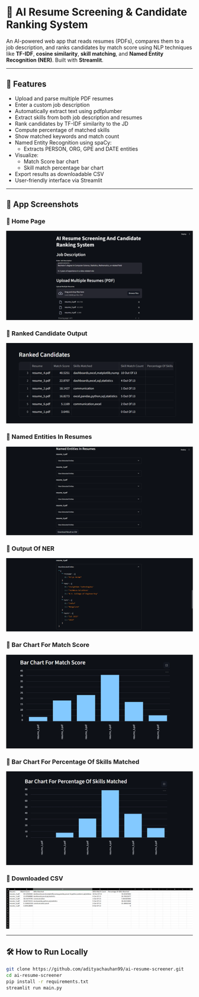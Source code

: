 # 🧠 AI Resume Screening & Candidate Ranking System

An AI-powered web app that reads resumes (PDFs), compares them to a job description, and ranks candidates by match score using NLP techniques like **TF-IDF**, **cosine similarity**, **skill matching**, and **Named Entity Recognition (NER)**. Built with **Streamlit**.

---

## 🚀 Features

- Upload and parse multiple PDF resumes
- Enter a custom job description
- Automatically extract text using pdfplumber
- Extract skills from both job description and resumes
- Rank candidates by TF-IDF similarity to the JD
- Compute percentage of matched skills
- Show matched keywords and match count
- Named Entity Recognition using spaCy:
  - Extracts PERSON, ORG, GPE and DATE entities
- Visualize:
  - Match Score bar chart
  - Skill match percentage bar chart
- Export results as downloadable CSV
- User-friendly interface via Streamlit

---

## 📸 App Screenshots

### 🔹 Home Page
![Home Page](assets/Screenshot_1.png)

### 🔹 Ranked Candidate Output
![Ranked Results](assets/Screenshot_2.png)

### 🔹 Named Entities In Resumes
![NER](assets/Screenshot_3.png)

### 🔹 Output Of NER
![Output of NER](assets/Screenshot_4.png)

### 🔹 Bar Chart For Match Score
![Bar Chart 1](assets/Screenshot_5.png)

### 🔹 Bar Chart For Percentage Of Skills Matched
![Bar Chart 2](assets/Screenshot_6.png)

### 🔹 Downloaded CSV
![Downloaded CSV](assets/Screenshot_7.png)

---

## 🛠 How to Run Locally

```bash
git clone https://github.com/adityachauhan99/ai-resume-screener.git
cd ai-resume-screener
pip install -r requirements.txt
streamlit run main.py

